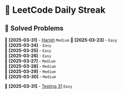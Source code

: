 # 🚀 LeetCode Daily Streak

## 📌 Solved Problems
📌 **[2025-03-31]** - [Harish](LeetCode/Medium/2025-03-31/README.md) `Medium`
📌 **[2025-03-23]** - [](LeetCode/Easy/2025-03-23/README.md) `Easy`  
📌 **[2025-03-24]** - [](LeetCode/Easy/2025-03-24/README.md) `Easy`  
📌 **[2025-03-25]** - [](LeetCode/Easy/2025-03-25/README.md) `Easy`  
📌 **[2025-03-26]** - [](LeetCode/Easy/2025-03-26/README.md) `Easy`  
📌 **[2025-03-27]** - [](LeetCode/Medium/2025-03-27/README.md) `Medium`  
📌 **[2025-03-28]** - [](LeetCode/Medium/2025-03-28/README.md) `Medium`  
📌 **[2025-03-29]** - [](LeetCode/Medium/2025-03-29/README.md) `Medium`  
📌 **[2025-03-30]** - [](LeetCode/Medium/2025-03-30/README.md) `Medium`  

📌 **[2025-03-31]** - [Testing 31](LeetCode/Easy/2025-03-31/README.md) `Easy`
  
